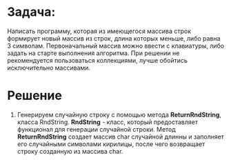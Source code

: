 # Задача:
Написать программу, которая из имеющегося массива строк формирует новый массив из строк, длина которых меньше, либо равна 3 символам. Первоначальный массив можно ввести с клавиатуры, либо задать на старте выполнения алгоритма. При решении не рекомендуется пользоваться коллекциями, лучше обойтись исключительно массивами.

# Решение
1. Генерируем случайную строку с помощью метода **ReturnRndString**, класса RndString.
     **RndString** - класс, который предоставляет функционал для генерации случайной строки.
     Метод **ReturnRndString** создает массив char случайной длинны и заполняет его случайными символами кирилицы, после чего возвращает строку созданную из массива          char.
